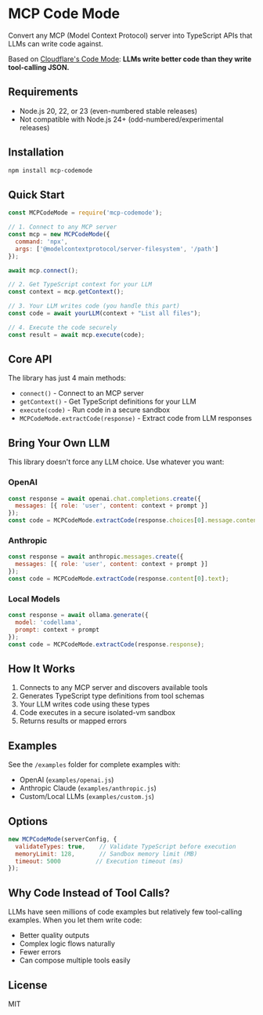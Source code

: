 # MCP Code Mode

Convert any MCP (Model Context Protocol) server into TypeScript APIs that LLMs can write code against.

Based on [Cloudflare's Code Mode](https://blog.cloudflare.com/code-mode/): **LLMs write better code than they write tool-calling JSON.**

## Requirements

- Node.js 20, 22, or 23 (even-numbered stable releases)
- Not compatible with Node.js 24+ (odd-numbered/experimental releases)

## Installation

```bash
npm install mcp-codemode
```

## Quick Start

```javascript
const MCPCodeMode = require('mcp-codemode');

// 1. Connect to any MCP server
const mcp = new MCPCodeMode({
  command: 'npx',
  args: ['@modelcontextprotocol/server-filesystem', '/path']
});

await mcp.connect();

// 2. Get TypeScript context for your LLM
const context = mcp.getContext();

// 3. Your LLM writes code (you handle this part)
const code = await yourLLM(context + "List all files");

// 4. Execute the code securely
const result = await mcp.execute(code);
```

## Core API

The library has just 4 main methods:

- `connect()` - Connect to an MCP server
- `getContext()` - Get TypeScript definitions for your LLM
- `execute(code)` - Run code in a secure sandbox
- `MCPCodeMode.extractCode(response)` - Extract code from LLM responses

## Bring Your Own LLM

This library doesn't force any LLM choice. Use whatever you want:

### OpenAI
```javascript
const response = await openai.chat.completions.create({
  messages: [{ role: 'user', content: context + prompt }]
});
const code = MCPCodeMode.extractCode(response.choices[0].message.content);
```

### Anthropic
```javascript
const response = await anthropic.messages.create({
  messages: [{ role: 'user', content: context + prompt }]
});
const code = MCPCodeMode.extractCode(response.content[0].text);
```

### Local Models
```javascript
const response = await ollama.generate({
  model: 'codellama',
  prompt: context + prompt
});
const code = MCPCodeMode.extractCode(response.response);
```

## How It Works

1. Connects to any MCP server and discovers available tools
2. Generates TypeScript type definitions from tool schemas
3. Your LLM writes code using these types
4. Code executes in a secure isolated-vm sandbox
5. Returns results or mapped errors

## Examples

See the `/examples` folder for complete examples with:
- OpenAI (`examples/openai.js`)
- Anthropic Claude (`examples/anthropic.js`)
- Custom/Local LLMs (`examples/custom.js`)

## Options

```javascript
new MCPCodeMode(serverConfig, {
  validateTypes: true,    // Validate TypeScript before execution
  memoryLimit: 128,       // Sandbox memory limit (MB)
  timeout: 5000          // Execution timeout (ms)
});
```

## Why Code Instead of Tool Calls?

LLMs have seen millions of code examples but relatively few tool-calling examples. When you let them write code:
- Better quality outputs
- Complex logic flows naturally
- Fewer errors
- Can compose multiple tools easily

## License

MIT